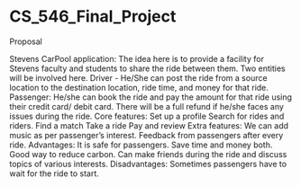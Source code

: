 # CS_546_Final_Project
Proposal

Stevens CarPool application: The idea here is to provide a facility for Stevens faculty and students to share the ride between them. 
Two entities will be involved here.
Driver - He/She can post the ride from a source location to the destination location, ride time, and money for that ride.                    
Passenger: He/she can book the ride and pay the amount for that ride using their credit card/ debit card. There will be a full refund if he/she faces any issues during the ride. 
Core features: 
Set up a profile
Search for rides and riders.
Find a match
Take a ride
Pay and review
Extra features:
We can add music as per passenger’s interest.
Feedback from passengers after every ride.
Advantages:
It is safe for passengers.
Save time and money both.
Good way to reduce carbon.
Can make friends during the ride and discuss topics of various interests.
Disadvantages:
Sometimes passengers have to wait for the ride to start.

